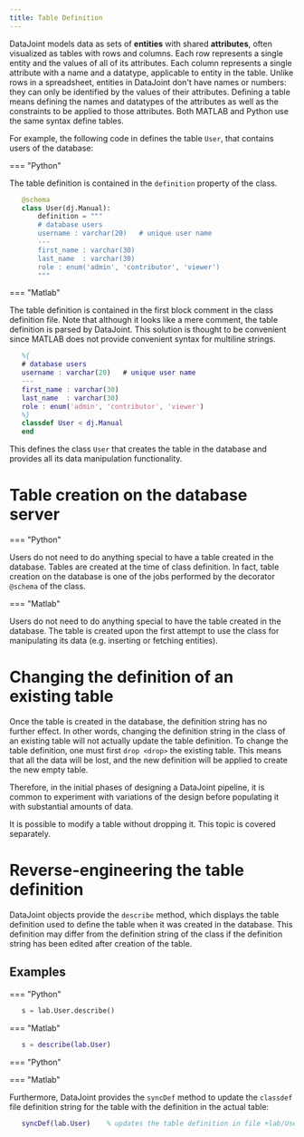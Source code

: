 ```yaml
---
title: Table Definition
---
```


DataJoint models data as sets of **entities** with shared
**attributes**, often visualized as tables with rows and columns. Each
row represents a single entity and the values of all of its attributes.
Each column represents a single attribute with a name and a datatype,
applicable to entity in the table. Unlike rows in a spreadsheet,
entities in DataJoint don't have names or numbers: they can only be
identified by the values of their attributes. Defining a table means
defining the names and datatypes of the attributes as well as the
constraints to be applied to those attributes. Both MATLAB and Python
use the same syntax define tables.

For example, the following code in defines the table `User`, that
contains users of the database:

=== "Python"

   The table definition is contained in the `definition` property of the
   class.

   ``` python
      @schema
      class User(dj.Manual):
          definition = """
          # database users
          username : varchar(20)   # unique user name
          ---
          first_name : varchar(30)
          last_name  : varchar(30)
          role : enum('admin', 'contributor', 'viewer')
          """
   ```

=== "Matlab"

   The table definition is contained in the first block comment in the
   class definition file. Note that although it looks like a mere comment,
   the table definition is parsed by DataJoint. This solution is thought to
   be convenient since MATLAB does not provide convenient syntax for
   multiline strings.

   ``` matlab
      %{
      # database users
      username : varchar(20)   # unique user name
      ---
      first_name : varchar(30)
      last_name  : varchar(30)
      role : enum('admin', 'contributor', 'viewer')
      %}
      classdef User < dj.Manual
      end
   ```

This defines the class `User` that creates the table in the database and
provides all its data manipulation functionality.

# Table creation on the database server

=== "Python"

   Users do not need to do anything special to have a table created in the
   database. Tables are created at the time of class definition. In fact,
   table creation on the database is one of the jobs performed by the
   decorator `@schema` of the class.

=== "Matlab"

   Users do not need to do anything special to have the table created in
   the database. The table is created upon the first attempt to use the
   class for manipulating its data (e.g. inserting or fetching entities).

# Changing the definition of an existing table

Once the table is created in the database, the definition string has no
further effect. In other words, changing the definition string in the
class of an existing table will not actually update the table
definition. To change the table definition, one must first `drop <drop>`
the existing table. This means that all the data will be lost, and the
new definition will be applied to create the new empty table.

Therefore, in the initial phases of designing a DataJoint pipeline, it
is common to experiment with variations of the design before populating
it with substantial amounts of data.

It is possible to modify a table without dropping it. This topic is
covered separately.

# Reverse-engineering the table definition

DataJoint objects provide the `describe` method, which displays the
table definition used to define the table when it was created in the
database. This definition may differ from the definition string of the
class if the definition string has been edited after creation of the
table.

## Examples

=== "Python"

   ``` python
      s = lab.User.describe()
   ```

=== "Matlab"

   ``` matlab
      s = describe(lab.User)
   ```

=== "Python"

=== "Matlab"

   Furthermore, DataJoint provides the `syncDef` method to update the
   `classdef` file definition string for the table with the definition in
   the actual table:

   ``` matlab
      syncDef(lab.User)    % updates the table definition in file +lab/User.m
   ```


